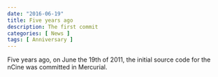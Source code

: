 ```yaml
---
date: "2016-06-19"
title: Five years ago
description: The first commit
categories: [ News ]
tags: [ Anniversary ]
---
```


Five years ago, on June the 19th of 2011, the initial source code for the nCine was committed in Mercurial.
